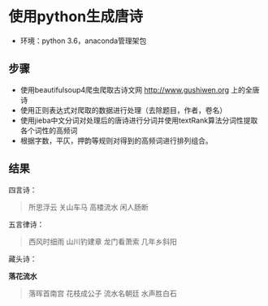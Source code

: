 # 使用python生成唐诗
- 环境：python 3.6，anaconda管理架包
## 步骤
- 使用beautifulsoup4爬虫爬取古诗文网 http://www.gushiwen.org 上的全唐诗
- 使用正则表达式对爬取的数据进行处理（去除题目，作者，卷名）
- 使用jieba中文分词对处理后的唐诗进行分词并使用textRank算法分词性提取各个词性的高频词
- 根据字数，平仄，押韵等规则对得到的高频词进行排列组合。

## 结果
四言诗：
>所思浮云
关山车马
高楼流水
闲人肠断

五言律诗：
>西风时细雨
山川钓建章
龙门看萧索
几年乡斜阳

藏头诗：

**落花流水**

>落晖首南宫
花枝成公子
流水名朝廷
水声胜白石
